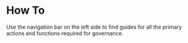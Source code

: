 # How To

Use the navigation bar on the left side to find guides for all the primary actions and functions required for governance.
